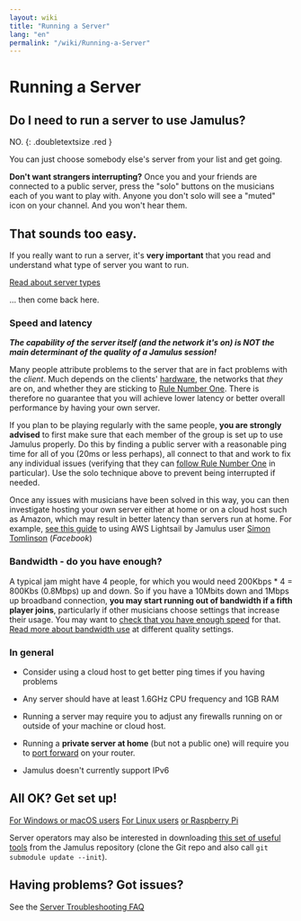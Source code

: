 ```yaml
---
layout: wiki
title: "Running a Server"
lang: "en"
permalink: "/wiki/Running-a-Server"
---
```


# Running a Server

## Do I need to run a server to use Jamulus?

NO.
{: .doubletextsize .red }


You can just choose somebody else's server from your list and get going.

**Don't want strangers interrupting?**  Once you and your friends are connected to a public server, press the "solo" buttons on the musicians each of you want to play with. Anyone you don't solo will see a "muted" icon on your channel. And you won't hear them.

## That sounds too easy.

If you really want to run a server, it's **very important** that you read and understand what type of server you want to run.

<div class="fx-row fx-row-start-xs button-container">
  <a href="Choosing-a-Server-Type" class="button fx-col-100-xs" target="_blank" rel="noopener noreferrer">Read about server types</a>
</div>

... then come back here.

### Speed and latency

**_The capability of the server itself (and the network it's on) is NOT the main determinant of the quality of a Jamulus session!_**

Many people attribute problems to the server that are in fact problems with the _client_. Much depends on the clients' [hardware](Hardware-Setup), the networks that _they_ are on, and whether they are sticking to [Rule Number One](Getting-Started#having-trouble-cant-keep-in-time). There is therefore no guarantee that you will achieve lower latency or better overall performance by having your own server.

If you plan to be playing regularly with the same people, **you are strongly advised** to first make sure that each member of the group is set up to use Jamulus properly. Do this by finding a public server with a reasonable ping time for all of you (20ms or less perhaps), all connect to that and work to fix any individual issues (verifying that they can [follow Rule Number One](Getting-Started#having-trouble-cant-keep-in-time) in particular). Use the solo technique above to prevent being interrupted if needed.

Once any issues with musicians have been solved in this way, you can then investigate hosting your own server either at home or on a cloud host such as Amazon, which may result in better latency than servers run at home. For example, [see this guide](https://www.facebook.com/notes/jamulus-online-musicianssingers-jamming/howto-idiots-guide-to-installing-jamulus-server-on-amazon-aws-lightsail-ubuntu-i/507719749802976/) to using AWS Lightsail by Jamulus user [Simon Tomlinson](https://www.facebook.com/simon.james.tomlinson?eid=ARBQoY3KcZAtS3pGdLJuqvQTeRSOo4gHdQZT7nNzOt1oPMGgZ4_3GERe-rOyH5PxsSHVYYXjWwcqd71a) (_Facebook_)

### Bandwidth - do you have enough?

A typical jam might have 4 people, for which you would need 200Kbps * 4 = 800Kbs (0.8Mbps) up and down. So if you have a 10Mbits down and 1Mbps up broadband connection, **you may start running out of bandwidth if a fifth player joins**, particularly if other musicians choose settings that increase their usage. You may want to [check that you have enough speed](https://fast.com) for that. [Read more about bandwidth use](Network-Requirements) at different quality settings.

### In general

- Consider using a cloud host to get better ping times if you having problems

- Any server should have at least 1.6GHz CPU frequency and 1GB RAM

- Running a server may require you to adjust any firewalls running on or outside of your machine or cloud host.

- Running a **private server at home** (but not a public one) will require you to [port forward](Running-a-Private-Server) on your router.

- Jamulus doesn't currently support IPv6


## All OK? Get set up!
<div class="fx-row fx-row-start-xs button-container margin_button">
    <a href="Server-Win-Mac" class="button fx-col-100-xs">For Windows or macOS users</a>
    <a href="Server-Linux" class="button fx-col-100-xs">For Linux users</a>
    <a href="Server-Rpi" class="button fx-col-100-xs">or Raspberry Pi</a>
</div>

Server operators may also be interested in downloading [this set of useful tools](https://github.com/corrados/jamulus/tree/master/tools) from the Jamulus repository (clone the Git repo and also call `git submodule update --init`).

## Having problems? Got issues?

See the [Server Troubleshooting FAQ](Server-Troubleshooting)
